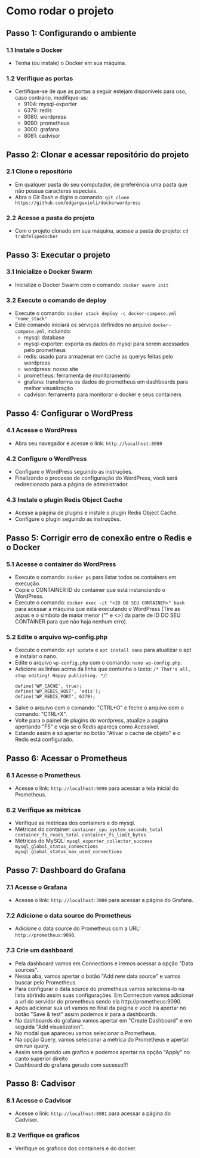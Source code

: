  Como rodar o projeto
=====================

Passo 1: Configurando o ambiente
--------------------------------

### 1.1 Instale o Docker

* Tenha (ou instale) o Docker em sua máquina.

### 1.2 Verifique as portas

* Certifique-se de que as portas a seguir estejam disponíveis para uso, caso contrário, modifique-as:
	+ 9104: mysql-exporter
	+ 6379: redis
	+ 8080: wordpress
	+ 9090: prometheus
	+ 3000: grafana
	+ 8081: cadvisor

Passo 2: Clonar e acessar repositório do projeto
---------------------------------------------

### 2.1 Clone o repositório

* Em qualquer pasta do seu computador, de preferência uma pasta que não possua caracteres especiais.
* Abra o Git Bash e digite o comando: `git clone https://github.com/edgargavioli/dockerwordpress`

### 2.2 Acesse a pasta do projeto

* Com o projeto clonado em sua máquina, acesse a pasta do projeto: `cd trabfelipedocker`

Passo 3: Executar o projeto
-------------------------

### 3.1 Inicialize o Docker Swarm

* Inicialize o Docker Swarm com o comando: `docker swarm init`

### 3.2 Execute o comando de deploy

* Execute o comando: `docker stack deploy -c docker-compose.yml "nome_stack"`
* Este comando iniciará os serviços definidos no arquivo `docker-compose.yml`, incluindo:
	+ mysql: database
	+ mysql-exporter: exporta os dados do mysql para serem acessados pelo prometheus
	+ redis: usado para armazenar em cache as querys feitas pelo wordpress
	+ wordpress: nosso site
	+ prometheus: ferramenta de monitoramento
	+ grafana: transforma os dados do prometheus em dashboards para melhor visualização
	+ cadvisor: ferramenta para monitorar o docker e seus containers

Passo 4: Configurar o WordPress
-----------------------------

### 4.1 Acesse o WordPress

* Abra seu navegador e acesse o link: `http://localhost:8080`

### 4.2 Configure o WordPress

* Configure o WordPress seguindo as instruções.
* Finalizando o processo de configuração do WordPress, você será redirecionado para a página de administrador.

### 4.3 Instale o plugin Redis Object Cache

* Acesse a página de plugins e instale o plugin Redis Object Cache.
* Configure o plugin seguindo as instruções.

Passo 5: Corrigir erro de conexão entre o Redis e o Docker
---------------------------------------------------

### 5.1 Acesse o container do WordPress

* Execute o comando: `docker ps` para listar todos os containers em execução.
* Copie o CONTAINER ID do container que está instanciando o WordPress.
* Execute o comando: `docker exec -it "<ID DO SEU CONTAINER>" bash` para acessar a máquina que está executando o WordPress (Tire as aspas e o simbolo de maior menor ("" e <>) da parte de ID DO SEU CONTAINER para que não haja nenhum erro).

### 5.2 Edite o arquivo wp-config.php

* Execute o comando: `apt update` e `apt install nano` para atualizar o apt e instalar o nano.
* Edite o arquivo `wp-config.php` com o comando: `nano wp-config.php`.
* Adicione as linhas acima da linha que contenha o texto: `/* That's all, stop editing! Happy publishing. */`:
    ```
    define('WP_CACHE', true); 
    define('WP_REDIS_HOST', 'edis'); 
    define('WP_REDIS_PORT', 6379);
    ```
* Salve o arquivo com o comando: "CTRL+O" e feche o arquivo com o comando: "CTRL+X".
* Volte para o painel de plugins do wordpress, atualize a pagina apertando "F5" e veja se o Redis apareça como Acessível.
* Estando assim é só apertar no botão "Ativar o cache de objeto" e o Redis está configurado.

Passo 6: Acessar o Prometheus
-------------------------

### 6.1 Acesse o Prometheus

* Acesse o link: `http://localhost:9090` para acessar a tela inicial do Prometheus.

### 6.2 Verifique as métricas

* Verifique as métricas dos containers e do mysql.
* Métricas do container:
  `
  container_cpu_system_seconds_total
  container_fs_reads_total
  container_fs_limit_bytes
  `
* Métricas do MySQL:
  `
  mysql_exporter_collector_success
  mysql_global_status_connections
  mysql_global_status_max_used_connections
  `

Passo 7: Dashboard do Grafana
-------------------------

### 7.1 Acesse o Grafana

* Acesse o link: `http://localhost:3000` para acessar a página do Grafana.

### 7.2 Adicione o data source do Prometheus

* Adicione o data source do Prometheus com a URL: `http://prometheus:9090`.

### 7.3 Crie um dashboard

* Pela dashboard vamos em Connections e iremos acessar a opção "Data sources".
* Nessa aba, vamos apertar o botão "Add new data source" e vamos buscar pelo Prometheus.
* Para configurar o data source do prometheus vamos seleciona-lo na lista abrindo assim suas configurações. Em Connection vamos adicionar a url do servidor do prometheus sendo ela http://prometheus:9090.
* Após adicionar sua url vamos no final da pagina e você ira apertar no botão "Save & test" assim podemos ir para a dashboards.
* Na dashboards do grafana vamos apertar em "Create Dashboard" e em seguida "Add visualization".
* No modal que apareceu vamos selecionar o Prometheus.
* Na opção Query, vamos seleiconar a métrica do Prometheus e apertar em run query.
* Assim será gerado um grafico e podemos apertar na opção "Apply" no canto superior direito
* Dashboard do grafana gerado com sucesso!!!

Passo 8: Cadvisor
--------------

### 8.1 Acesse o Cadvisor

* Acesse o link: `http://localhost:8081` para acessar a página do Cadvisor.

### 8.2 Verifique os graficos

* Verifique os graficos dos containers e do docker.
